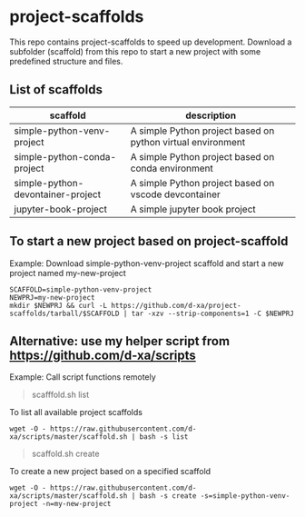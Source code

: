 # project-scaffolds

This repo contains project-scaffolds to speed up development.
Download a subfolder (scaffold) from this repo to start a new project with some predefined structure and files.

## List of scaffolds

| scaffold | description |
| --- | --- | 
| simple-python-venv-project | A simple Python project based on python virtual environment |
| simple-python-conda-project | A simple Python project based on conda environment |
| simple-python-devontainer-project | A simple Python project based on vscode devcontainer |
| jupyter-book-project | A simple jupyter book project |


## To start a new project based on project-scaffold
Example: Download simple-python-venv-project scaffold and start a new project named my-new-project
``` 
SCAFFOLD=simple-python-venv-project 
NEWPRJ=my-new-project
mkdir $NEWPRJ && curl -L https://github.com/d-xa/project-scaffolds/tarball/$SCAFFOLD | tar -xzv --strip-components=1 -C $NEWPRJ
```

## Alternative: use my helper script from https://github.com/d-xa/scripts

Example: Call script functions remotely
> scafffold.sh list

To list all available project scaffolds 
```
wget -O - https://raw.githubusercontent.com/d-xa/scripts/master/scaffold.sh | bash -s list
```

> scaffold.sh create

To create a new project based on a specified scaffold
```
wget -O - https://raw.githubusercontent.com/d-xa/scripts/master/scaffold.sh | bash -s create -s=simple-python-venv-project -n=my-new-project
```
